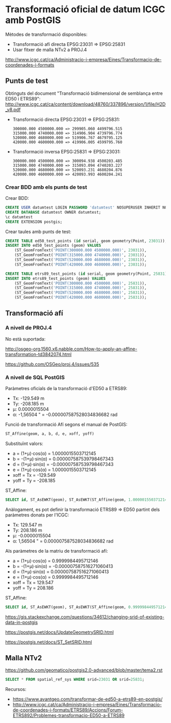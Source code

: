 # Transformació oficial de datum ICGC amb PostGIS

Mètodes de transformació disponibles:

* Transformació afí directa EPSG:23031 => EPSG:25831
* Usar fitxer de malla NTv2 a PROJ.4

http://www.icgc.cat/ca/Administracio-i-empresa/Eines/Transformacio-de-coordenades-i-formats


## Punts de test

Obtinguts del document "Transformació bidimensional de semblança entre ED50 i ETRS89":
http://www.icgc.cat/ca/content/download/48760/337896/version/1/file/H2D_v8.pdf

* Transformació directa EPSG:23031 => EPSG:25831:

      300000.000 4500000.000 => 299905.060 4499796.515
      315000.000 4740000.000 => 314906.904 4739796.774
      520000.000 4680000.000 => 519906.767 4679795.125
      420000.000 4600000.000 => 419906.005 4599795.760

* Transformació inversa EPSG:25831 => EPSG:23031:

      300000.000 4500000.000 => 300094.938 4500203.485
      315000.000 4740000.000 => 315093.094 4740203.227
      520000.000 4680000.000 => 520093.231 4680204.876
      420000.000 4600000.000 => 420093.993 4600204.241

### Crear BDD amb els punts de test

Crear BDD:

```sql
CREATE USER datumtest LOGIN PASSWORD 'datumtest' NOSUPERUSER INHERIT NOCREATEDB NOCREATEROLE;
CREATE DATABASE datumtest OWNER datumtest;
\c datumtest
CREATE EXTENSION postgis;
```

Crear taules amb punts de test:

```sql
CREATE TABLE ed50_test_points (id serial, geom geometry(Point, 23031));
INSERT INTO ed50_test_points (geom) VALUES
    (ST_GeomFromText('POINT(300000.000 4500000.000)', 23031)),
    (ST_GeomFromText('POINT(315000.000 4740000.000)', 23031)),
    (ST_GeomFromText('POINT(520000.000 4680000.000)', 23031)),
    (ST_GeomFromText('POINT(420000.000 4600000.000)', 23031));

CREATE TABLE etrs89_test_points (id serial, geom geometry(Point, 25831));
INSERT INTO etrs89_test_points (geom) VALUES
    (ST_GeomFromText('POINT(300000.000 4500000.000)', 25831)),
    (ST_GeomFromText('POINT(315000.000 4740000.000)', 25831)),
    (ST_GeomFromText('POINT(520000.000 4680000.000)', 25831)),
    (ST_GeomFromText('POINT(420000.000 4600000.000)', 25831));
```

## Transformació afí

### A nivell de PROJ.4

No està suportada:

http://osgeo-org.1560.x6.nabble.com/How-to-apply-an-affine-transformation-td3842074.html

https://github.com/OSGeo/proj.4/issues/535


### A nivell de SQL PostGIS

Paràmetres oficials de la transformació d'ED50 a ETRS89:

* Tx: -129.549 m
* Ty: -208.185 m
* μ: 0.0000015504
* α: -1,56504 " = -0.000007587528034836682 rad

Funció de transformació Afí segons el manual de PostGIS:

```sql
ST_Affine(geom, a, b, d, e, xoff, yoff)
```

Substituïnt valors:

* a = (1+μ)·cos(α) = 1.0000015503712145
* b = -(1+μ)·sin(α) = 0.000007587539798467343
* d = (1+μ)·sin(α) = -0.000007587539798467343
* e = (1+μ)·cos(α) = 1.0000015503712145
* xoff = Tx = -129.549
* yoff = Ty = -208.185

ST_Affine:

```sql
SELECT id, ST_AsEWKT(geom), ST_AsEWKT(ST_Affine(geom, 1.0000015503712145, 0.000007587539798467343, -0.000007587539798467343, 1.0000015503712145, -129.549, -208.185)) FROM ed50_test_points;
```

Anàlogament, es pot definir la transformació ETRS89 => ED50 partint dels paràmetres donats per l'ICGC:

* Tx: 129.547 m
* Ty: 208.186 m
* μ: -0.0000015504
* α: 1,56504 " = 0.000007587528034836682 rad

Als paràmetres de la matriu de transformació afí:

* a = (1+μ)·cos(α) = 0.9999984495712146
* b = -(1+μ)·sin(α) = -0.000007587516271060413
* d = (1+μ)·sin(α) = 0.000007587516271060413
* e = (1+μ)·cos(α) = 0.9999984495712146
* xoff = Tx = 129.547
* yoff = Ty = 208.186

ST_Affine:

```sql
SELECT id, ST_AsEWKT(geom), ST_AsEWKT(ST_Affine(geom, 0.9999984495712146, -0.000007587516271060413, 0.000007587516271060413, 0.9999984495712146, 129.547, 208.186)) FROM etrs89_test_points;
```

https://gis.stackexchange.com/questions/34612/changing-srid-of-existing-data-in-postgis

https://postgis.net/docs/UpdateGeometrySRID.html

https://postgis.net/docs/ST_SetSRID.html


## Malla NTv2

https://github.com/geomatico/postgis2.0-advanced/blob/master/tema2.rst

```sql
SELECT * FROM spatial_ref_sys WHERE srid=23031 OR srid=25831;
```



Recursos:
* https://www.avantgeo.com/transformar-de-ed50-a-etrs89-en-postgis/
* http://www.icgc.cat/ca/Administracio-i-empresa/Eines/Transformacio-de-coordenades-i-formats/ETRS89/Accions/Forum-ETRS892/Problemes-transformacio-ED50-a-ETRS89
